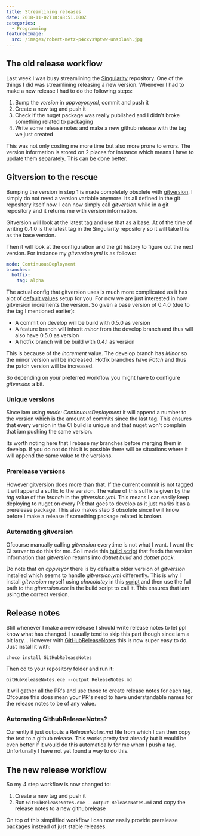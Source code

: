 ```yaml
---
title: Streamlining releases
date: 2018-11-02T18:48:51.000Z
categories:
  - Programming
featuredImage:
  src: /images/robert-metz-p4cxvs9ptww-unsplash.jpg
---
```


## The old release workflow
Last week I was busy streamlining the [Singularity](https://github.com/Barsonax/Singularity) repository. One of the things I did was streamlining releasing a new version. Whenever I had to make a new release I had to do the following steps:
1. Bump the *version* in *appveyor.yml*, commit and push it
2. Create a new tag and push it
3. Check if the nuget package was really published and I didn't broke something related to packaging
4. Write some release notes and make a new github release with the tag we just created

This was not only costing me more time but also more prone to errors. The version information is stored on 2 places for instance which means I have to update them separately. This can be done better.

## Gitversion to the rescue

Bumping the version in step 1 is made completely obsolete with [gitversion](https://github.com/GitTools/GitVersion). I simply do not need a version variable anymore. Its all defined in the git repository itself now. I can now simply call *gitversion* while in a git repository and it returns me with version information.

Gitversion will look at the latest tag and use that as a base. At of the time of writing 0.4.0 is the latest tag in the Singularity repository so it will take this as the base version.

Then it will look at the configuration and the git history to figure out the next version. For instance my *gitversion.yml* is as follows:
```yml
mode: ContinuousDeployment
branches:
  hotfix:
    tag: alpha
```

The actual config that gitversion uses is much more complicated as it has alot of [default values](https://gitversion.readthedocs.io/en/latest/configuration/#branch-configuration) setup for you. For now we are just interested in how gitversion increments the version. So given a base version of 0.4.0 (due to the tag I mentioned earlier):
- A commit on develop will be build with 0.5.0 as version
- A feature branch will inherit *minor* from the develop branch and thus will also have 0.5.0 as version
- A hotfix branch will be build with 0.4.1 as version

This is because of the *increment* value. The develop branch has *Minor* so the minor version will be increased. Hotfix branches have *Patch* and thus the patch version will be increased.

So depending on your preferred workflow you might have to configure *gitversion* a bit.

### Unique versions
Since iam using *mode: ContinuousDeployment* it will append a number to the version which is the amount of commits since the last tag. This ensures that every version in the CI build is unique and that nuget won't complain that iam pushing the same version.

Its worth noting here that I rebase my branches before merging them in develop. If you do not do this it is possible there will be situations where it will append the same value to the versions.

### Prerelease versions
However gitversion does more than that. If the current commit is not tagged it will append a suffix to the version. The value of this suffix is given by the *tag* value of the *branch* in the *gitversion.yml*. This means I can easily keep deploying to nuget on every PR that goes to develop as it just marks it as a prerelease package. This also makes step 3 obsolete since I will know before I make a release if something package related is broken.

### Automating gitversion
Ofcourse manually calling *gitversion* everytime is not what I want. I want the CI server to do this for me. So I made this [build script](https://github.com/Barsonax/Singularity/blob/develop/Build.ps1) that feeds the version information that *gitversion* returns into *dotnet build* and *dotnet pack*.

Do note that on *appveyor* there is by default a older version of *gitversion* installed which seems to handle *gitversion.yml* differently. This is why I install *gitversion* myself using *chocolatey* in this [script](https://github.com/Barsonax/Singularity/blob/develop/InstallChocolateyPackages.ps1) and then use the full path to the *gitversion.exe* in the build script to call it. This ensures that iam using the correct version.

## Release notes
Still whenever I make a new release I should write release notes to let ppl know what has changed. I usually tend to skip this part though since iam a bit lazy...
However with [GitHubReleaseNotes](https://github.com/StefH/GitHubReleaseNotes) this is now super easy to do. Just install it with:
```
choco install GitHubReleaseNotes
```
Then cd to your repository folder and run it:
```
GitHubReleaseNotes.exe --output ReleaseNotes.md
```
It will gather all the PR's and use those to create release notes for each tag. Ofcourse this does mean your PR's need to have understandable names for the release notes to be of any value.

### Automating GithubReleaseNotes?
Currently it just outputs a *ReleaseNotes.md* file from which I can then copy the text to a github release. This works pretty fast already but it would be even better if it would do this automatically for me when I push a tag. Unfortunally I have not yet found a way to do this.

## The new release workflow
So my 4 step workflow is now changed to:
1. Create a new tag and push it
2. Run `GitHubReleaseNotes.exe --output ReleaseNotes.md` and copy the release notes to a new githubrelease

On top of this simplified workflow I can now easily provide prerelease packages instead of just stable releases.
